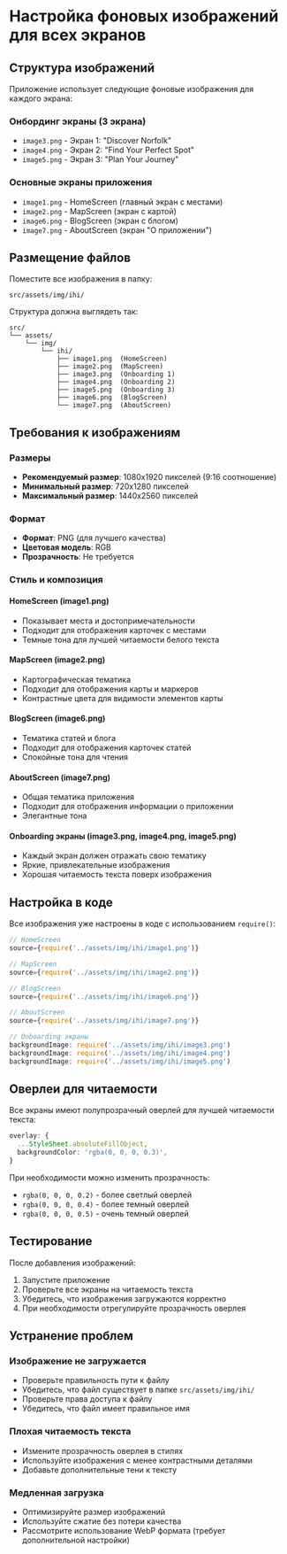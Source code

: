 # Настройка фоновых изображений для всех экранов

## Структура изображений

Приложение использует следующие фоновые изображения для каждого экрана:

### Онбординг экраны (3 экрана)
- `image3.png` - Экран 1: "Discover Norfolk"
- `image4.png` - Экран 2: "Find Your Perfect Spot"  
- `image5.png` - Экран 3: "Plan Your Journey"

### Основные экраны приложения
- `image1.png` - HomeScreen (главный экран с местами)
- `image2.png` - MapScreen (экран с картой)
- `image6.png` - BlogScreen (экран с блогом)
- `image7.png` - AboutScreen (экран "О приложении")

## Размещение файлов

Поместите все изображения в папку:
```
src/assets/img/ihi/
```

Структура должна выглядеть так:
```
src/
└── assets/
    └── img/
        └── ihi/
            ├── image1.png  (HomeScreen)
            ├── image2.png  (MapScreen)
            ├── image3.png  (Onboarding 1)
            ├── image4.png  (Onboarding 2)
            ├── image5.png  (Onboarding 3)
            ├── image6.png  (BlogScreen)
            └── image7.png  (AboutScreen)
```

## Требования к изображениям

### Размеры
- **Рекомендуемый размер**: 1080x1920 пикселей (9:16 соотношение)
- **Минимальный размер**: 720x1280 пикселей
- **Максимальный размер**: 1440x2560 пикселей

### Формат
- **Формат**: PNG (для лучшего качества)
- **Цветовая модель**: RGB
- **Прозрачность**: Не требуется

### Стиль и композиция

#### HomeScreen (image1.png)
- Показывает места и достопримечательности
- Подходит для отображения карточек с местами
- Темные тона для лучшей читаемости белого текста

#### MapScreen (image2.png)
- Картографическая тематика
- Подходит для отображения карты и маркеров
- Контрастные цвета для видимости элементов карты

#### BlogScreen (image6.png)
- Тематика статей и блога
- Подходит для отображения карточек статей
- Спокойные тона для чтения

#### AboutScreen (image7.png)
- Общая тематика приложения
- Подходит для отображения информации о приложении
- Элегантные тона

#### Onboarding экраны (image3.png, image4.png, image5.png)
- Каждый экран должен отражать свою тематику
- Яркие, привлекательные изображения
- Хорошая читаемость текста поверх изображения

## Настройка в коде

Все изображения уже настроены в коде с использованием `require()`:

```typescript
// HomeScreen
source={require('../assets/img/ihi/image1.png')}

// MapScreen  
source={require('../assets/img/ihi/image2.png')}

// BlogScreen
source={require('../assets/img/ihi/image6.png')}

// AboutScreen
source={require('../assets/img/ihi/image7.png')}

// Onboarding экраны
backgroundImage: require('../assets/img/ihi/image3.png')
backgroundImage: require('../assets/img/ihi/image4.png')
backgroundImage: require('../assets/img/ihi/image5.png')
```

## Оверлеи для читаемости

Все экраны имеют полупрозрачный оверлей для лучшей читаемости текста:

```typescript
overlay: {
  ...StyleSheet.absoluteFillObject,
  backgroundColor: 'rgba(0, 0, 0, 0.3)',
}
```

При необходимости можно изменить прозрачность:
- `rgba(0, 0, 0, 0.2)` - более светлый оверлей
- `rgba(0, 0, 0, 0.4)` - более темный оверлей
- `rgba(0, 0, 0, 0.5)` - очень темный оверлей

## Тестирование

После добавления изображений:

1. Запустите приложение
2. Проверьте все экраны на читаемость текста
3. Убедитесь, что изображения загружаются корректно
4. При необходимости отрегулируйте прозрачность оверлея

## Устранение проблем

### Изображение не загружается
- Проверьте правильность пути к файлу
- Убедитесь, что файл существует в папке `src/assets/img/ihi/`
- Проверьте права доступа к файлу
- Убедитесь, что файл имеет правильное имя

### Плохая читаемость текста
- Измените прозрачность оверлея в стилях
- Используйте изображения с менее контрастными деталями
- Добавьте дополнительные тени к тексту

### Медленная загрузка
- Оптимизируйте размер изображений
- Используйте сжатие без потери качества
- Рассмотрите использование WebP формата (требует дополнительной настройки)

